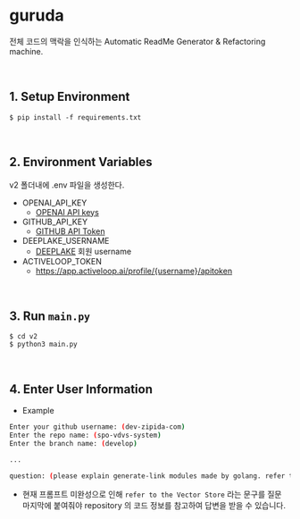 # guruda

전체 코드의 맥락을 인식하는 Automatic ReadMe Generator &amp; Refactoring machine.

<br>

## 1. Setup Environment

```
$ pip install -f requirements.txt
```

<br>

## 2. Environment Variables

v2 폴더내에 .env 파일을 생성한다.

- OPENAI_API_KEY
  - [OPENAI API keys](https://platform.openai.com/account/api-keys)
- GITHUB_API_KEY
  - [GITHUB API Token](https://docs.github.com/en/authentication/keeping-your-account-and-data-secure/creating-a-personal-access-token)
- DEEPLAKE_USERNAME
  - [DEEPLAKE](https://www.deeplake.ai/) 회원 username
- ACTIVELOOP_TOKEN
  - https://app.activeloop.ai/profile/{username}/apitoken

<br>

## 3. Run `main.py`

```
$ cd v2
$ python3 main.py
```

<br>

## 4. Enter User Information

- Example

```bash
Enter your github username: (dev-zipida-com)
Enter the repo name: (spo-vdvs-system)
Enter the branch name: (develop)

...

question: (please explain generate-link modules made by golang. refer to the Vector Store)
```

- 현재 프롬프트 미완성으로 인해 `refer to the Vector Store` 라는 문구를 질문 마지막에 붙여줘야 repository 의 코드 정보를 참고하여 답변을 받을 수 있습니다.
